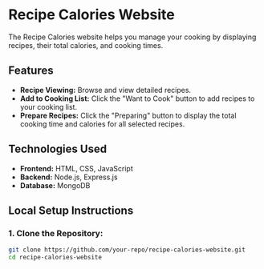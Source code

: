 # Recipe Calories Website

The Recipe Calories website helps you manage your cooking by displaying recipes, their total calories, and cooking times.

## Features

- **Recipe Viewing:** Browse and view detailed recipes.
- **Add to Cooking List:** Click the "Want to Cook" button to add recipes to your cooking list.
- **Prepare Recipes:** Click the "Preparing" button to display the total cooking time and calories for all selected recipes.

## Technologies Used

- **Frontend:** HTML, CSS, JavaScript
- **Backend:** Node.js, Express.js
- **Database:** MongoDB

## Local Setup Instructions

### 1. Clone the Repository:
```bash
git clone https://github.com/your-repo/recipe-calories-website.git
cd recipe-calories-website
